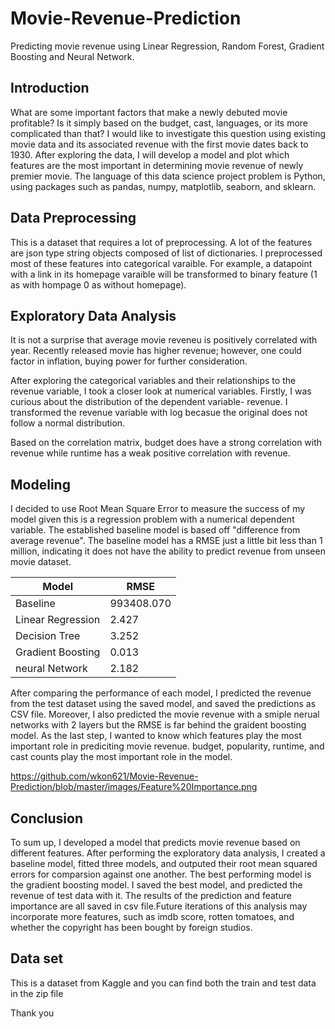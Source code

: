 # Movie-Revenue-Prediction

Predicting movie revenue using Linear Regression, Random Forest, Gradient Boosting and Neural Network.


## Introduction
What are some important factors that make a newly debuted movie profitable? Is it simply based on the budget, cast, languages, or its more complicated than that? I would like to investigate this question using existing movie data and its associated revenue with the first movie dates back to 1930. After exploring the data, I will develop a model and plot which features are the most important in determining movie revenue of newly premier movie. The language of this data science project problem is Python, using packages such as pandas, numpy, matplotlib, seaborn, and sklearn.

## Data Preprocessing 
This is a dataset that requires a lot of preprocessing. A lot of the features are json type string objects composed of list of dictionaries. I preprocessed most of these features into categorical varaible. For example, a datapoint with a link in its homepage varaible will be transformed to binary feature (1 as with hompage 0 as without homepage). 

## Exploratory Data Analysis

It is not a surprise that average movie reveneu is positively correlated with year. Recently released movie has higher revenue; however, one could factor in inflation, buying power for further consideration. 

After exploring the categorical variables and their relationships to the revenue variable, I took a closer look at numerical variables. Firstly, I was curious about the distribution of the dependent variable- revenue. I transformed the revenue variable with log becasue the original does not follow a normal distribution. 

Based on the correlation matrix, budget does have a strong correlation with revenue while runtime has a weak positive correlation with revenue.

## Modeling
I decided to use Root Mean Square Error to measure the success of my model given this is a regression problem with a numerical dependent variable. The established baseline model is based off "difference from average revenue". The baseline model has a RMSE just a little bit less than 1 million, indicating it does not have the ability to predict revenue from unseen movie dataset. 

| Model  | RMSE |
| ------------- | ------------- |
| Baseline  | 993408.070  |
| Linear Regression  | 2.427  |
| Decision Tree  | 3.252  |
| Gradient Boosting  | 0.013  |
| neural Network  | 2.182  |

After comparing the performance of each model, I predicted the revenue from the test dataset using the saved model, and saved the predictions as CSV file. Moreover, I also predicted the movie revenue with a smiple nerual networks with 2 layers but the RMSE is far behind the graident boosting model. As the last step, I wanted to know which features play the most important role in prediciting movie revenue. budget, popularity, runtime, and cast counts play the most important role in the model.

https://github.com/wkon621/Movie-Revenue-Prediction/blob/master/images/Feature%20Importance.png

## Conclusion
To sum up, I  developed a model that predicts movie revenue based on different features. After performing the exploratory data analysis, I created a baseline model, fitted three models, and outputed their root mean squared errors for comparsion against one another. The best performing model is the gradient boosting model. I saved the best model, and predicted the revenue of test data with it. The results of the prediction and feature importance are all saved in csv file.Future iterations of this analysis may incorporate more features, such as imdb score, rotten tomatoes, and whether the copyright has been bought by foreign studios. 


## Data set
This is a dataset from Kaggle and you can find both the train and test data in the zip file 


Thank you

